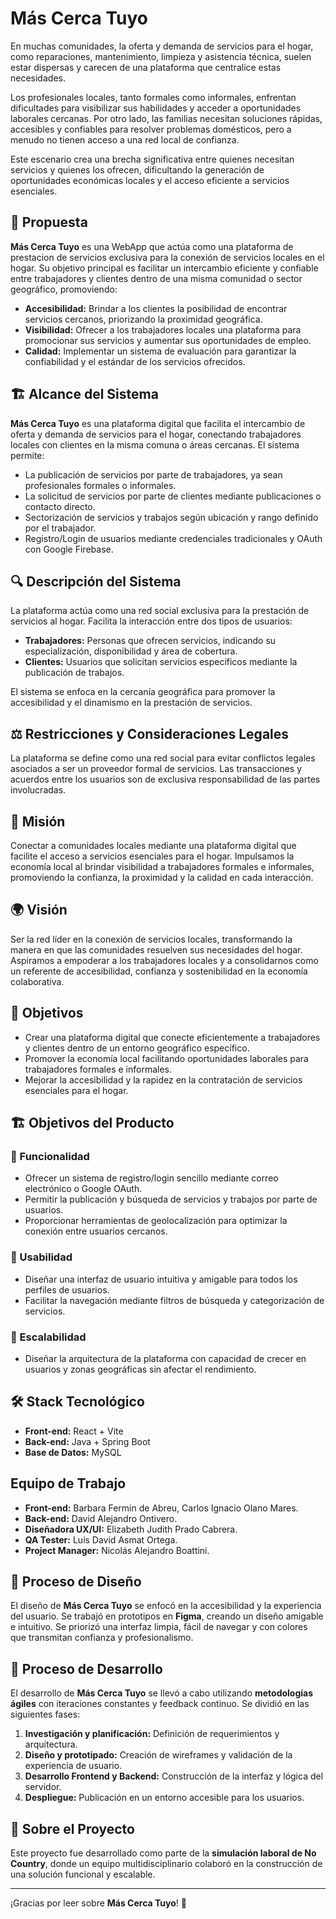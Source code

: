 # Más Cerca Tuyo

En muchas comunidades, la oferta y demanda de servicios para el hogar, como reparaciones, mantenimiento, limpieza y asistencia técnica, suelen estar dispersas y carecen de una plataforma que centralice estas necesidades. 

Los profesionales locales, tanto formales como informales, enfrentan dificultades para visibilizar sus habilidades y acceder a oportunidades laborales cercanas. Por otro lado, las familias necesitan soluciones rápidas, accesibles y confiables para resolver problemas domésticos, pero a menudo no tienen acceso a una red local de confianza.

Este escenario crea una brecha significativa entre quienes necesitan servicios y quienes los ofrecen, dificultando la generación de oportunidades económicas locales y el acceso eficiente a servicios esenciales.

## 🎯 Propuesta
**Más Cerca Tuyo** es una WebApp que actúa como una plataforma de prestacion de servicios exclusiva para la conexión de servicios locales en el hogar. Su objetivo principal es facilitar un intercambio eficiente y confiable entre trabajadores y clientes dentro de una misma comunidad o sector geográfico, promoviendo:

- **Accesibilidad:** Brindar a los clientes la posibilidad de encontrar servicios cercanos, priorizando la proximidad geográfica.
- **Visibilidad:** Ofrecer a los trabajadores locales una plataforma para promocionar sus servicios y aumentar sus oportunidades de empleo.
- **Calidad:** Implementar un sistema de evaluación para garantizar la confiabilidad y el estándar de los servicios ofrecidos.

## 🏗️ Alcance del Sistema
**Más Cerca Tuyo** es una plataforma digital que facilita el intercambio de oferta y demanda de servicios para el hogar, conectando trabajadores locales con clientes en la misma comuna o áreas cercanas. El sistema permite:

- La publicación de servicios por parte de trabajadores, ya sean profesionales formales o informales.
- La solicitud de servicios por parte de clientes mediante publicaciones o contacto directo.
- Sectorización de servicios y trabajos según ubicación y rango definido por el trabajador.
- Registro/Login de usuarios mediante credenciales tradicionales y OAuth con Google Firebase.

## 🔍 Descripción del Sistema
La plataforma actúa como una red social exclusiva para la prestación de servicios al hogar. Facilita la interacción entre dos tipos de usuarios:

- **Trabajadores:** Personas que ofrecen servicios, indicando su especialización, disponibilidad y área de cobertura.
- **Clientes:** Usuarios que solicitan servicios específicos mediante la publicación de trabajos.

El sistema se enfoca en la cercanía geográfica para promover la accesibilidad y el dinamismo en la prestación de servicios.

## ⚖️ Restricciones y Consideraciones Legales
La plataforma se define como una red social para evitar conflictos legales asociados a ser un proveedor formal de servicios. Las transacciones y acuerdos entre los usuarios son de exclusiva responsabilidad de las partes involucradas.

## 🚀 Misión
Conectar a comunidades locales mediante una plataforma digital que facilite el acceso a servicios esenciales para el hogar. Impulsamos la economía local al brindar visibilidad a trabajadores formales e informales, promoviendo la confianza, la proximidad y la calidad en cada interacción.

## 🌍 Visión
Ser la red líder en la conexión de servicios locales, transformando la manera en que las comunidades resuelven sus necesidades del hogar. Aspiramos a empoderar a los trabajadores locales y a consolidarnos como un referente de accesibilidad, confianza y sostenibilidad en la economía colaborativa.

## 🎯 Objetivos

- Crear una plataforma digital que conecte eficientemente a trabajadores y clientes dentro de un entorno geográfico específico.
- Promover la economía local facilitando oportunidades laborales para trabajadores formales e informales.
- Mejorar la accesibilidad y la rapidez en la contratación de servicios esenciales para el hogar.


## 🏗️ Objetivos del Producto
### 🔹 Funcionalidad
- Ofrecer un sistema de registro/login sencillo mediante correo electrónico o Google OAuth.
- Permitir la publicación y búsqueda de servicios y trabajos por parte de usuarios.
- Proporcionar herramientas de geolocalización para optimizar la conexión entre usuarios cercanos.

### 🔹 Usabilidad
- Diseñar una interfaz de usuario intuitiva y amigable para todos los perfiles de usuarios.
- Facilitar la navegación mediante filtros de búsqueda y categorización de servicios.

### 🔹 Escalabilidad
- Diseñar la arquitectura de la plataforma con capacidad de crecer en usuarios y zonas geográficas sin afectar el rendimiento.

## 🛠️ Stack Tecnológico
- **Front-end:** React + Vite
- **Back-end:** Java + Spring Boot
- **Base de Datos:** MySQL

## Equipo de Trabajo
- **Front-end:** Barbara Fermin de Abreu, Carlos Ignacio Olano Mares.
- **Back-end:** David Alejandro Ontivero.
- **Diseñadora UX/UI:** Elizabeth Judith Prado Cabrera.
- **QA Tester:** Luis David Asmat Ortega.
- **Project Manager:** Nicolás Alejandro Boattini.

## 🎨 Proceso de Diseño
El diseño de **Más Cerca Tuyo** se enfocó en la accesibilidad y la experiencia del usuario. Se trabajó en prototipos en **Figma**, creando un diseño amigable e intuitivo. Se priorizó una interfaz limpia, fácil de navegar y con colores que transmitan confianza y profesionalismo.

## 🔧 Proceso de Desarrollo
El desarrollo de **Más Cerca Tuyo** se llevó a cabo utilizando **metodologías ágiles** con iteraciones constantes y feedback continuo. Se dividió en las siguientes fases:

1. **Investigación y planificación:** Definición de requerimientos y arquitectura.
2. **Diseño y prototipado:** Creación de wireframes y validación de la experiencia de usuario.
3. **Desarrollo Frontend y Backend:** Construcción de la interfaz y lógica del servidor.
5. **Despliegue:** Publicación en un entorno accesible para los usuarios.

## 👥 Sobre el Proyecto
Este proyecto fue desarrollado como parte de la **simulación laboral de No Country**, donde un equipo multidisciplinario colaboró en la construcción de una solución funcional y escalable.

---

¡Gracias por leer sobre **Más Cerca Tuyo**! 🚀
